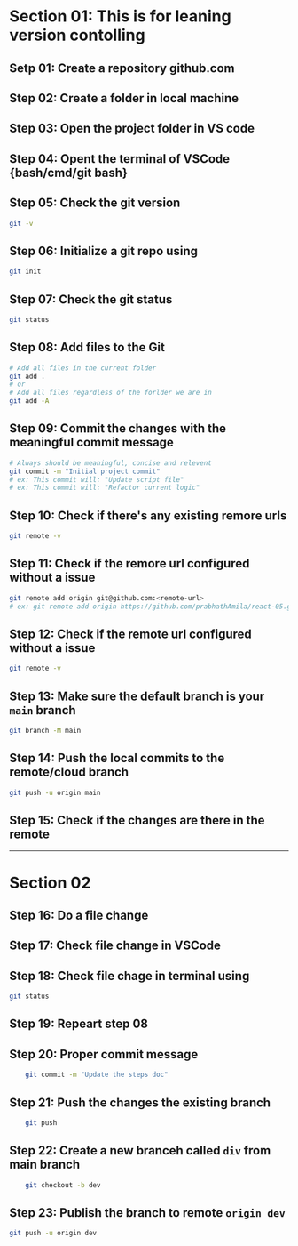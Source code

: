 # Section 01: This is for leaning version contolling

## Setp 01: Create a repository github.com

## Step 02: Create a folder in local machine

## Step 03: Open the project folder in VS code

## Step 04: Opent the terminal of VSCode {bash/cmd/git bash}

## Step 05: Check the git version
``` bash
git -v
```

## Step 06: Initialize a git repo using
``` bash
git init
```

## Step 07: Check the git status
``` bash
git status
```

## Step 08: Add files to the Git
``` bash
# Add all files in the current folder
git add .
# or
# Add all files regardless of the forlder we are in
git add -A
```

## Step 09: Commit the changes with the meaningful commit message
``` bash
# Always should be meaningful, concise and relevent
git commit -m "Initial project commit"
# ex: This commit will: "Update script file"
# ex: This commit will: "Refactor current logic"
```

## Step 10: Check if there's any existing remore urls
``` bash
git remote -v
```

## Step 11: Check if the remore url configured without a issue
``` bash
git remote add origin git@github.com:<remote-url>
# ex: git remote add origin https://github.com/prabhathAmila/react-05.git
```

## Step 12: Check if the remote url configured without a issue
``` bash
git remote -v
```

## Step 13: Make sure the default branch is your `main` branch
``` bash
git branch -M main
```

## Step 14: Push the local commits to the remote/cloud branch
``` bash
git push -u origin main
```

## Step 15: Check if the changes are there in the remote

---
# Section 02
## Step 16: Do a file change 

## Step 17: Check file change in VSCode

## Step 18: Check file chage in terminal using
``` bash
git status
```

## Step 19: Repeart step 08

## Step 20: Proper commit message
```bash
    git commit -m "Update the steps doc"
```

## Step 21: Push the changes the existing branch
```bash
    git push
```

## Step 22: Create a new branceh called `div` from main branch
```bash
    git checkout -b dev
```

## Step 23: Publish the branch to remote `origin dev`
```bash
git push -u origin dev
```